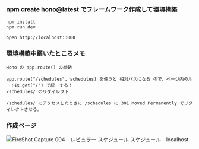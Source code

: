  ### npm create hono@latest でフレームワーク作成して環境構築

```
npm install
npm run dev
```

```
open http://localhost:3000
```


### 環境構築中躓いたところメモ
```
Hono の app.route() の挙動

app.route("/schedules", schedules) を使うと 相対パスになる ので、ページ内のルートは get("/") で統一する！
/schedules/ のリダイレクト

/schedules/ にアクセスしたときに /schedules に 301 Moved Permanently でリダイレクトさせる。
```

### 作成ページ

![FireShot Capture 004 - レビュラー スケジュール スケジュール -  localhost](https://github.com/user-attachments/assets/c50eb10d-004b-4e11-b212-db5e0710f38d)
